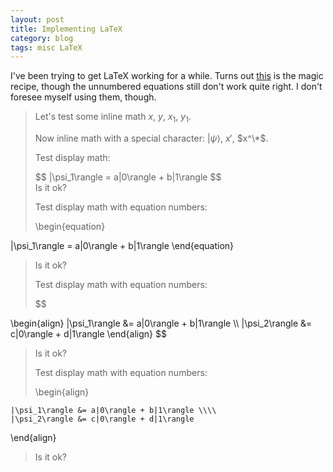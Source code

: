 ```yaml
---
layout: post
title: Implementing LaTeX
category: blog
tags: misc LaTeX
---
```


I've been trying to get LaTeX working for a while. Turns out [this](http://haixing-hu.github.io/programming/2013/09/20/how-to-use-mathjax-in-jekyll-generated-github-pages/) is the magic recipe, though the unnumbered equations still don't work quite right. I don't foresee myself using them, though.

> Let's test some inline math $x$, $y$, $x_1$, $y_1$.
> 
> Now inline math with a special character: <span>$|\psi\rangle$, $x'$, $x^\*$</span>.
> 
> Test display math:
> <div>$$ |\psi_1\rangle = a|0\rangle + b|1\rangle $$</div>
> Is it ok?
> 
> Test display math with equation numbers:
> <div>\begin{equation}
   |\psi_1\rangle = a|0\rangle + b|1\rangle
\end{equation}</div>
> Is it ok?
> 
> Test display math with equation numbers:
> <div>$$
  \begin{align}
    |\psi_1\rangle &= a|0\rangle + b|1\rangle \\\\
    |\psi_2\rangle &= c|0\rangle + d|1\rangle
  \end{align}
$$</div>
> Is it ok?
> 
> Test display math with equation numbers:
> <div>\begin{align}
    |\psi_1\rangle &= a|0\rangle + b|1\rangle \\\\
    |\psi_2\rangle &= c|0\rangle + d|1\rangle
\end{align}</div>
> Is it ok?
